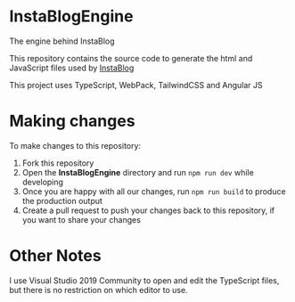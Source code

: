 # InstaBlogEngine
The engine behind InstaBlog

This repository contains the source code to generate the html and JavaScript files used by [InstaBlog](https://github.com/quintonn/InstaBlog)

This project uses TypeScript, WebPack, TailwindCSS and Angular JS

# Making changes
To make changes to this repository:
1. Fork this repository
2. Open the **InstaBlogEngine** directory and run `npm run dev` while developing
3. Once you are happy with all our changes, run `npm run build` to produce the production output
4. Create a pull request to push your changes back to this repository, if you want to share your changes

# Other Notes
I use Visual Studio 2019 Community to open and edit the TypeScript files, but there is no restriction on which editor to use.
